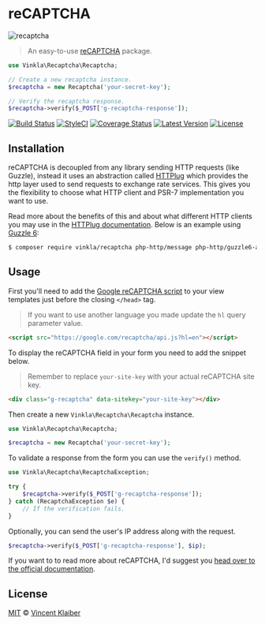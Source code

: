 # reCAPTCHA

![recaptcha](https://cloud.githubusercontent.com/assets/499192/17246444/6c1d188a-558c-11e6-8017-009392496433.gif)

> An easy-to-use [reCAPTCHA](https://developers.google.com/recaptcha/intro) package.

```php
use Vinkla\Recaptcha\Recaptcha;

// Create a new recaptcha instance.
$recaptcha = new Recaptcha('your-secret-key');

// Verify the recaptcha response.
$recaptcha->verify($_POST['g-recaptcha-response']);
```

[![Build Status](https://img.shields.io/travis/vinkla/recaptcha/master.svg?style=flat)](https://travis-ci.org/vinkla/recaptcha)
[![StyleCI](https://styleci.io/repos/64472238/shield?style=flat)](https://styleci.io/repos/64472238)
[![Coverage Status](https://img.shields.io/codecov/c/github/vinkla/recaptcha.svg?style=flat)](https://codecov.io/github/vinkla/recaptcha)
[![Latest Version](https://img.shields.io/github/release/vinkla/recaptcha.svg?style=flat)](https://github.com/vinkla/recaptcha/releases)
[![License](https://img.shields.io/packagist/l/vinkla/recaptcha.svg?style=flat)](https://packagist.org/packages/vinkla/recaptcha)

## Installation

reCAPTCHA is decoupled from any library sending HTTP requests (like Guzzle), instead it uses an abstraction called [HTTPlug](http://httplug.io) which provides the http layer used to send requests to exchange rate services. This gives you the flexibility to choose what HTTP client and PSR-7 implementation you want to use.

Read more about the benefits of this and about what different HTTP clients you may use in the [HTTPlug documentation](http://docs.php-http.org/en/latest/httplug/users.html). Below is an example using [Guzzle 6](http://docs.guzzlephp.org/en/latest/index.html):

```bash
$ composer require vinkla/recaptcha php-http/message php-http/guzzle6-adapter
```

## Usage

First you'll need to add the [Google reCAPTCHA script](https://developers.google.com/recaptcha/docs/display#auto_render) to your view templates just before the closing `</head>` tag.

> If you want to use another language you made update the `hl` query parameter value.

```html
<script src="https://google.com/recaptcha/api.js?hl=en"></script>
```

To display the reCAPTCHA field in your form you need to add the snippet below.

> Remember to replace `your-site-key` with your actual reCAPTCHA site key.

```html
<div class="g-recaptcha" data-sitekey="your-site-key"></div>
```

Then create a new `Vinkla\Recaptcha\Recaptcha` instance.

```php
use Vinkla\Recaptcha\Recaptcha;

$recaptcha = new Recaptcha('your-secret-key');
```

To validate a response from the form you can use the `verify()` method.

```php
use Vinkla\Recaptcha\RecaptchaException;

try {
    $recaptcha->verify($_POST['g-recaptcha-response']);
} catch (RecaptchaException $e) {
    // If the verification fails.
}
```

Optionally, you can send the user's IP address along with the request.

```php
$recaptcha->verify($_POST['g-recaptcha-response'], $ip);
```

If you want to to read more about reCAPTCHA, I'd suggest you [head over to the official documentation](https://developers.google.com/recaptcha/intro).

## License

[MIT](LICENSE) © [Vincent Klaiber](https://vinkla.com)
